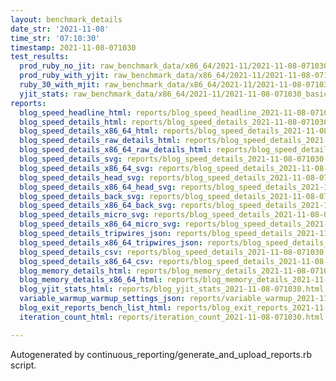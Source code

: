 ```yaml
---
layout: benchmark_details
date_str: '2021-11-08'
time_str: '07:10:30'
timestamp: 2021-11-08-071030
test_results:
  prod_ruby_no_jit: raw_benchmark_data/x86_64/2021-11/2021-11-08-071030_basic_benchmark_prod_ruby_no_jit.json
  prod_ruby_with_yjit: raw_benchmark_data/x86_64/2021-11/2021-11-08-071030_basic_benchmark_prod_ruby_with_yjit.json
  ruby_30_with_mjit: raw_benchmark_data/x86_64/2021-11/2021-11-08-071030_basic_benchmark_ruby_30_with_mjit.json
  yjit_stats: raw_benchmark_data/x86_64/2021-11/2021-11-08-071030_basic_benchmark_yjit_stats.json
reports:
  blog_speed_headline_html: reports/blog_speed_headline_2021-11-08-071030.html
  blog_speed_details_html: reports/blog_speed_details_2021-11-08-071030.html
  blog_speed_details_x86_64_html: reports/blog_speed_details_2021-11-08-071030.x86_64.html
  blog_speed_details_raw_details_html: reports/blog_speed_details_2021-11-08-071030.raw_details.html
  blog_speed_details_x86_64_raw_details_html: reports/blog_speed_details_2021-11-08-071030.x86_64.raw_details.html
  blog_speed_details_svg: reports/blog_speed_details_2021-11-08-071030.svg
  blog_speed_details_x86_64_svg: reports/blog_speed_details_2021-11-08-071030.x86_64.svg
  blog_speed_details_head_svg: reports/blog_speed_details_2021-11-08-071030.head.svg
  blog_speed_details_x86_64_head_svg: reports/blog_speed_details_2021-11-08-071030.x86_64.head.svg
  blog_speed_details_back_svg: reports/blog_speed_details_2021-11-08-071030.back.svg
  blog_speed_details_x86_64_back_svg: reports/blog_speed_details_2021-11-08-071030.x86_64.back.svg
  blog_speed_details_micro_svg: reports/blog_speed_details_2021-11-08-071030.micro.svg
  blog_speed_details_x86_64_micro_svg: reports/blog_speed_details_2021-11-08-071030.x86_64.micro.svg
  blog_speed_details_tripwires_json: reports/blog_speed_details_2021-11-08-071030.tripwires.json
  blog_speed_details_x86_64_tripwires_json: reports/blog_speed_details_2021-11-08-071030.x86_64.tripwires.json
  blog_speed_details_csv: reports/blog_speed_details_2021-11-08-071030.csv
  blog_speed_details_x86_64_csv: reports/blog_speed_details_2021-11-08-071030.x86_64.csv
  blog_memory_details_html: reports/blog_memory_details_2021-11-08-071030.html
  blog_memory_details_x86_64_html: reports/blog_memory_details_2021-11-08-071030.x86_64.html
  blog_yjit_stats_html: reports/blog_yjit_stats_2021-11-08-071030.html
  variable_warmup_warmup_settings_json: reports/variable_warmup_2021-11-08-071030.warmup_settings.json
  blog_exit_reports_bench_list_html: reports/blog_exit_reports_2021-11-08-071030.bench_list.html
  iteration_count_html: reports/iteration_count_2021-11-08-071030.html

---
```

Autogenerated by continuous_reporting/generate_and_upload_reports.rb script.
